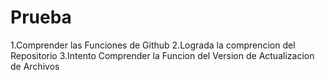 # Prueba

1.Comprender las Funciones de Github
2.Lograda la comprencion del Repositorio
3.Intento Comprender la Funcion del Version de Actualizacion de Archivos
